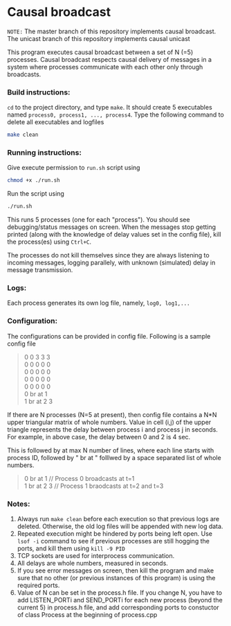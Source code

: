 Causal broadcast
==============


```NOTE:``` The master branch of this repository implements causal broadcast. The unicast branch of this repository implements causal unicast

This program executes causal broadcast between a set of N (=5) processes. Causal broadcast respects causal delivery of messages in a system where processes communicate with each other only through broadcasts.

### Build instructions:
```cd``` to the project directory, and type ```make```. It should create 5 executables named ``process0, process1, ..., process4``. Type the following command to delete all executables and logfiles
```sh
make clean
``` 

### Running instructions:
Give execute permission to ```run.sh``` script using
```sh
chmod +x ./run.sh
```
Run the script using
```sh
./run.sh
```
This runs 5 processes (one for each "process"). You should see debugging/status messages on screen. When the messages stop getting printed (along with the knowledge of delay values set in the config file), kill the process(es) using ```Ctrl+C```.

The processes do not kill themselves since they are always listening to incoming messages, logging parallely, with unknown (simulated) delay in message transmission.

### Logs:
Each process generates its own log file, namely, ``log0, log1,...``

### Configuration:
The configurations can be provided in config file. Following is a sample config file

>0 0 3 3 3 <br>
0 0 0 0 0 <br>
0 0 0 0 0 <br>
0 0 0 0 0 <br>
0 0 0 0 0 <br>
0 br at 1 <br>
1 br at 2 3

If there are N processes (N=5 at present), then config file contains a N*N upper triangular matrix of whole numbers. Value in cell (i,j) of the upper triangle represents the delay between process i and process j in seconds. For example, in above case, the delay between 0 and 2 is 4 sec.

This is followed by at max N number of lines, where each line starts with process ID, followed by " br at " folllwed by a space separated list of whole numbers.

>0 br at 1       // Process 0 broadcasts at t=1 <br>
1 br at 2 3     // Process 1 braodcasts at t=2 and t=3 <br>

### Notes:
1. Always run ```make clean``` before each execution so that previous logs are deleted. Otherwise, the old log files will be appended with new log data.
2. Repeated execution might be hindered by ports being left open. Use ```lsof -i``` command to see if previous processes are still hogging the ports, and kill them using ```kill -9 PID```
3. TCP sockets are used for interprocess communication.
4. All delays are whole numbers, measured in seconds.
5. If you see error messages on screen, then kill the program and make sure that no other (or previous instances of this program) is using the required ports.
6. Value of N can be set in the process.h file. If you change N, you have to add LISTEN_PORTi and SEND_PORTi for each new process (beyond the current 5) in process.h file, and add corresponding ports to constuctor of class Process at the beginning of process.cpp